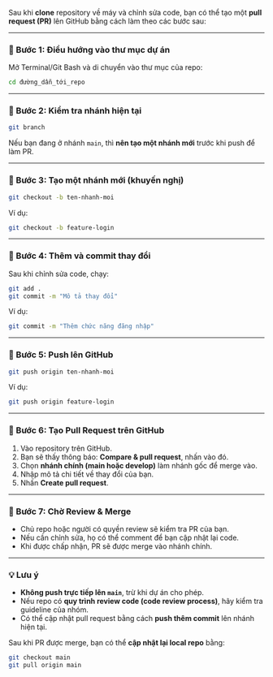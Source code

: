 Sau khi **clone** repository về máy và chỉnh sửa code, bạn có thể tạo một **pull request (PR)** lên GitHub bằng cách làm theo các bước sau:

---

### **📌 Bước 1: Điều hướng vào thư mục dự án**
Mở Terminal/Git Bash và di chuyển vào thư mục của repo:
```bash
cd đường_dẫn_tới_repo
```

---

### **📌 Bước 2: Kiểm tra nhánh hiện tại**
```bash
git branch
```
Nếu bạn đang ở nhánh `main`, thì **nên tạo một nhánh mới** trước khi push để làm PR.

---

### **📌 Bước 3: Tạo một nhánh mới (khuyến nghị)**
```bash
git checkout -b ten-nhanh-moi
```
Ví dụ:
```bash
git checkout -b feature-login
```

---

### **📌 Bước 4: Thêm và commit thay đổi**
Sau khi chỉnh sửa code, chạy:
```bash
git add .
git commit -m "Mô tả thay đổi"
```
Ví dụ:
```bash
git commit -m "Thêm chức năng đăng nhập"
```

---

### **📌 Bước 5: Push lên GitHub**
```bash
git push origin ten-nhanh-moi
```
Ví dụ:
```bash
git push origin feature-login
```

---

### **📌 Bước 6: Tạo Pull Request trên GitHub**
1. Vào repository trên GitHub.
2. Bạn sẽ thấy thông báo: **Compare & pull request**, nhấn vào đó.
3. Chọn **nhánh chính (main hoặc develop)** làm nhánh gốc để merge vào.
4. Nhập mô tả chi tiết về thay đổi của bạn.
5. Nhấn **Create pull request**.

---

### **📌 Bước 7: Chờ Review & Merge**
- Chủ repo hoặc người có quyền review sẽ kiểm tra PR của bạn.
- Nếu cần chỉnh sửa, họ có thể comment để bạn cập nhật lại code.
- Khi được chấp nhận, PR sẽ được merge vào nhánh chính.

---

### **💡 Lưu ý**
- **Không push trực tiếp lên `main`**, trừ khi dự án cho phép.
- Nếu repo có **quy trình review code (code review process)**, hãy kiểm tra guideline của nhóm.
- Có thể cập nhật pull request bằng cách **push thêm commit** lên nhánh hiện tại.

Sau khi PR được merge, bạn có thể **cập nhật lại local repo** bằng:
```bash
git checkout main
git pull origin main
```


